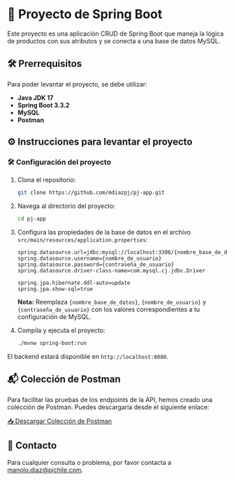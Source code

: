 # 🚀 Proyecto de Spring Boot

Este proyecto es una aplicación CRUD de Spring Boot que maneja la lógica de productos con sus atributos y se conecta a una base de datos MySQL.
## 🛠️ Prerrequisitos

Para poder levantar el proyecto, se debe utilizar:

- **Java JDK 17**
- **Spring Boot 3.3.2**
- **MySQL**
- **Postman**

## ⚙️ Instrucciones para levantar el proyecto

### 🛠️ Configuración del proyecto

1. Clona el repositorio:
    ```bash
    git clone https://github.com/mdiazpj/pj-app.git
    ```

2. Navega al directorio del proyecto:
    ```bash
    cd pj-app
    ```

3. Configura las propiedades de la base de datos en el archivo `src/main/resources/application.properties`:
    ```properties
    spring.datasource.url=jdbc:mysql://localhost:3306/{nombre_base_de_datos}
    spring.datasource.username={nombre_de_usuario}
    spring.datasource.password={contraseña_de_usuario}
    spring.datasource.driver-class-name=com.mysql.cj.jdbc.Driver

    spring.jpa.hibernate.ddl-auto=update
    spring.jpa.show-sql=true
    ```

   **Nota:** Reemplaza `{nombre_base_de_datos}`, `{nombre_de_usuario}` y `{contraseña_de_usuario}` con los valores correspondientes a tu configuración de MySQL.

4. Compila y ejecuta el proyecto:
    ```bash
    ./mvnw spring-boot:run
    ```

El backend estará disponible en `http://localhost:8080`.

## 📬 Colección de Postman

Para facilitar las pruebas de los endpoints de la API, hemos creado una colección de Postman. Puedes descargarla desde el siguiente enlace:

[📥 Descargar Colección de Postman]([ruta/al/archivo/postman_collection.json](https://pjespana-my.sharepoint.com/:u:/g/personal/manolo_diaz_pjchile_com/Ed0fef-fSfZHqtJS7b8S8ekByN1n8eVR_v7CqPe4Vkheyg?e=EHI2Ee))

## 📧 Contacto

Para cualquier consulta o problema, por favor contacta a [manolo.diaz@pjchile.com](mailto:manolo.diaz@pjchile.com).
